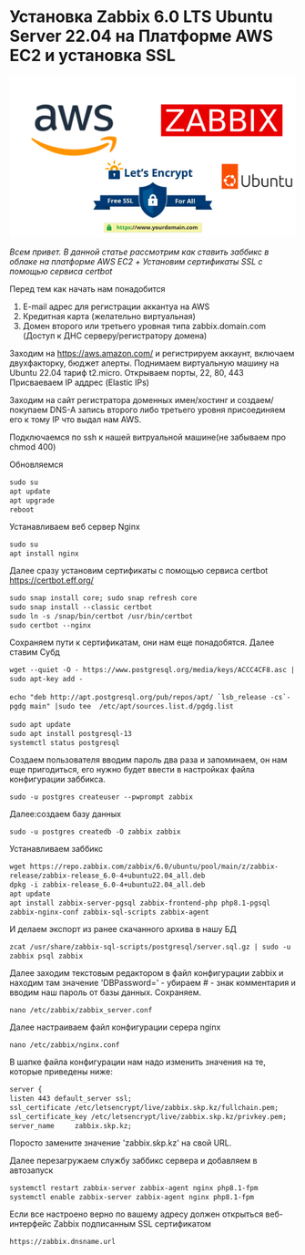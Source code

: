 # Установка Zabbix 6.0 LTS Ubuntu Server 22.04 на Платформе AWS EC2 и установка SSL
![thb](https://github.com/vprimin/pub/blob/main/Manuals/images/awszabbix.jpg)

*Всем привет. В данной статье рассмотрим как ставить заббикс в облаке на платформе AWS EC2 + Установим сертификаты SSL c помощью сервиса certbot*
 
Перед тем как начать нам понадобится
1. E-mail адрес для регистрации аккантуа на AWS
2. Кредитная карта (желательно виртуальная)
3. Домен второго или третьего уровная типа zabbix.domain.com (Доступ к ДНС серверу/регистратору домена)

Заходим на https://aws.amazon.com/ и регистрируем аккаунт, включаем двухфакторку, бюджет алерты.
Поднимаем виртуальную машину на Ubuntu 22.04 тариф t2.micro. Открываем порты, 22, 80, 443
Присваеваем IP аддрес (Elastic IPs)

Заходим на сайт регистратора доменных имен/хостинг и создаем/покупаем DNS-A запись второго либо третьего уровня присоединяем его к тому IP что выдал нам AWS.

Подключаемся по ssh к нашей витруальной машине(не забываем про chmod 400)

Обновляемся
```
sudo su
apt update
apt upgrade
reboot
```
Устанавливаем веб сервер Nginx
```
sudo su
apt install nginx
```
Далее сразу установим сертификаты с помощью сервиса certbot
https://certbot.eff.org/

```
sudo snap install core; sudo snap refresh core
sudo snap install --classic certbot
sudo ln -s /snap/bin/certbot /usr/bin/certbot
sudo certbot --nginx
```
Сохраняем пути к сертификатам, они нам еще понадобятся.
Далее ставим Субд
```
wget --quiet -O - https://www.postgresql.org/media/keys/ACCC4CF8.asc | sudo apt-key add -

echo "deb http://apt.postgresql.org/pub/repos/apt/ `lsb_release -cs`-pgdg main" |sudo tee  /etc/apt/sources.list.d/pgdg.list

sudo apt update
sudo apt install postgresql-13
systemctl status postgresql 
```
Создаем пользователя вводим пароль два раза и запоминаем, он нам еще пригодиться, его нужно будет ввести в настройках файла конфигурации заббикса. 

```
sudo -u postgres createuser --pwprompt zabbix
```
Далее:создаем базу данных
```
sudo -u postgres createdb -O zabbix zabbix
```

Устанавливаем заббикс
```
wget https://repo.zabbix.com/zabbix/6.0/ubuntu/pool/main/z/zabbix-release/zabbix-release_6.0-4+ubuntu22.04_all.deb
dpkg -i zabbix-release_6.0-4+ubuntu22.04_all.deb
apt update
apt install zabbix-server-pgsql zabbix-frontend-php php8.1-pgsql zabbix-nginx-conf zabbix-sql-scripts zabbix-agent
```
И делаем экспорт из ранее скачанного архива в нашу БД
```
zcat /usr/share/zabbix-sql-scripts/postgresql/server.sql.gz | sudo -u zabbix psql zabbix
```
Далее заходим текстовым редактором в файл конфигурации zabbix и находим там значение 'DBPassword=' - убираем # - знак комментария и вводим наш пароль от базы данных. Сохраняем. 
```
nano /etc/zabbix/zabbix_server.conf 
```
Далее настраиваем файл конфигурации серера nginx 
```
nano /etc/zabbix/nginx.conf 
```
В шапке файла конфигурации нам надо изменить значения на те, которые приведены ниже:
```
server {
listen 443 default_server ssl;
ssl_certificate /etc/letsencrypt/live/zabbix.skp.kz/fullchain.pem;
ssl_certificate_key /etc/letsencrypt/live/zabbix.skp.kz/privkey.pem;
server_name     zabbix.skp.kz;
```
Поросто замените значение 'zabbix.skp.kz' на свой URL.

Далее перезагружаем службу заббикс сервера и добавляем в автозапуск 
```
systemctl restart zabbix-server zabbix-agent nginx php8.1-fpm
systemctl enable zabbix-server zabbix-agent nginx php8.1-fpm
```
Если все настроено верно по вашему адресу должен открыться веб-интерфейс Zabbix подписанным SSL сертификатом 
```
https://zabbix.dnsname.url
```
